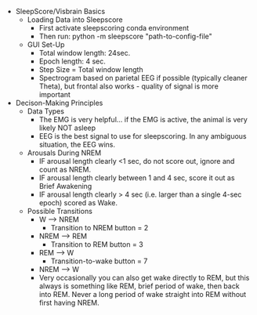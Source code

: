 - SleepScore/Visbrain Basics
    - Loading Data into Sleepscore
        - First activate sleepscoring conda environment
        - Then run: python -m sleepscore "path-to-config-file"
    - GUI Set-Up
        - Total window length: 24sec.
        - Epoch length: 4 sec.
        - Step Size = Total window length
        - Spectrogram based on parietal EEG if possible (typically cleaner Theta), but frontal also works - quality of signal is more important
- Decison-Making Principles
    - Data Types
        - The EMG is very helpful... if the EMG is active, the animal is very likely NOT asleep
        - EEG is the best signal to use for sleepscoring. In any ambiguous situation, the EEG wins.
    - Arousals During NREM
        - IF arousal length clearly <1 sec, do not score out, ignore and count as NREM.
        - IF arousal length clearly between 1 and 4 sec, score it out as Brief Awakening
        - IF arousal length clearly > 4 sec (i.e. larger than a single 4-sec epoch) scored as Wake.
    - Possible Transitions
        - W —> NREM
            - Transition to NREM button = 2
        - NREM —> REM
            - Transition to REM button = 3
        - REM —> W
            - Transition-to-wake button = 7
        - NREM —> W
        - Very occasionally you can also get wake directly to REM, but this always is something like REM, brief period of wake, then back into REM. Never a long period of wake straight into REM without first having NREM. 